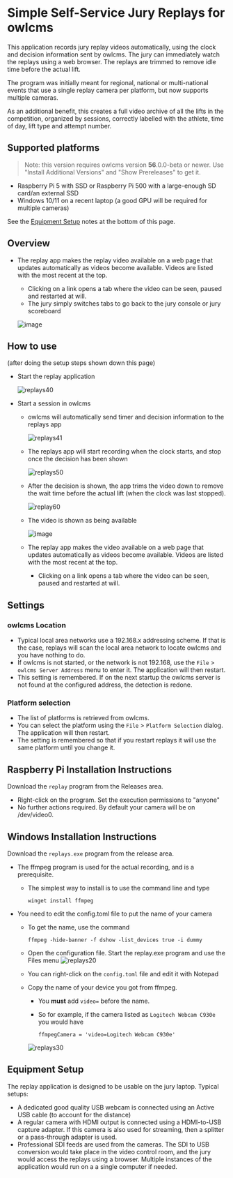 # Simple Self-Service Jury Replays for owlcms

This application records jury replay videos automatically, using the clock and decision information sent by owlcms.  The jury can immediately watch the replays using a web browser.  The replays are trimmed to remove idle time before the actual lift.

The program was initially meant for regional, national or multi-national events that use a single replay camera per platform, but now supports multiple cameras.

As an additional benefit, this creates a full video archive of all the lifts in the competition, organized by sessions, correctly labelled with the athlete, time of day, lift type and attempt number.

## Supported platforms

> Note: this version requires owlcms version **56**.0.0-beta or newer.  Use "Install Additional Versions" and "Show Prereleases" to get it.

- Raspberry Pi 5 with SSD or Raspberry Pi 500 with a large-enough SD card/an external SSD
- Windows 10/11 on a recent laptop (a good GPU will be required for multiple cameras)

See the [Equipment Setup](#equipment-setup) notes at the bottom of this page.

## Overview

- The replay app makes the replay video available on a web page that updates automatically as videos become available. Videos are listed with the most recent at the top.
  - Clicking on a link opens a tab where the video can be seen, paused and restarted at will.
  - The jury simply switches tabs to go back to the jury console or jury scoreboard
  
  ![image](https://github.com/user-attachments/assets/bd8192ba-7e1d-46d3-a893-ec3a3e1f9d09)
  
## How to use

(after doing the setup steps shown down this page)

- Start the replay application
  
  ![replays40](https://github.com/user-attachments/assets/ac498325-30a4-4d97-8195-7e02fab7bf06)

- Start a session in owlcms
  - owlcms will automatically send timer and decision information to the replays app

    ![replays41](https://github.com/user-attachments/assets/42c8e2eb-17e7-4cd7-90d3-9528d3126b3f)

  - The replays app will start recording when the clock starts, and stop once the decision has been shown
    
    ![replays50](https://github.com/user-attachments/assets/79201b88-701e-4884-a4d2-2f64b5ffcd5d)

  - After the decision is shown, the app trims the video down to remove the wait time before the actual lift (when the clock was last stopped).

    ![replay60](https://github.com/user-attachments/assets/4090f9ba-7671-41a8-95ba-07f30496944c)

  - The video is shown as being available

    ![image](https://github.com/user-attachments/assets/0e15e9d0-2b7a-49f8-bd21-66307c4f1437)

  - The replay app makes the video available on a web page that updates automatically as videos become available. Videos are listed with the most recent at the top.
    - Clicking on a link opens a tab where the video can be seen, paused and restarted at will.

## Settings

### owlcms Location

- Typical local area networks use a 192.168.x addressing scheme.  If that is the case, replays will scan the local area network to locate owlcms and you have nothing to do.
- If owlcms is not started, or the network is not 192.168, use the `File` > `owlcms Server Address` menu to enter it.  The application will then restart.
- This setting is remembered.  If on the next startup the owlcms server is not found at the configured address, the detection is redone.

### Platform selection

- The list of platforms is retrieved from owlcms.
- You can select the platform using the `File` > `Platform Selection` dialog.  The application will then restart.
- The setting is remembered so that if you restart replays it will use the same platform until you change it.


## Raspberry Pi Installation Instructions

Download the `replay` program from the Releases area.

- Right-click on the program.  Set the execution permissions to "anyone"
- No further actions required.  By default your camera will be on /dev/video0. 

## Windows Installation Instructions

Download the `replays.exe` program from the release area.

- The ffmpeg program is used for the actual recording, and is a prerequisite.

  - The simplest way to install is to use the command line and type 

    ```
    winget install ffmpeg
    ```

- You need to edit the config.toml file to put the name of your camera

  - To get the name, use the command

    ```
    ffmpeg -hide-banner -f dshow -list_devices true -i dummy
    ```

  - Open the configuration file.  Start the replay.exe program and use the Files menu
    ![replays20](https://github.com/user-attachments/assets/27462fb6-3560-4324-a82a-33eafaec0c8d)

  - You can right-click on the `config.toml` file and edit it with Notepad
  - Copy the name of your device you got from ffmpeg.
    -  You **must** add `video=` before the name.
    -  So for example, if the camera listed as `Logitech Webcam C930e` you would have

        ```
        ffmpegCamera = 'video=Logitech Webcam C930e'
        ```
    ![replays30](https://github.com/user-attachments/assets/ef454765-8083-401a-b30d-8f9f6fa06e9e)

  

## Equipment Setup

The replay application is designed to be usable on the jury laptop.  Typical setups:

- A dedicated good quality USB webcam is connected using an Active USB cable (to account for the distance)
- A regular camera with HDMI output is connected using a HDMI-to-USB capture adapter.  If this camera is also used for streaming, then a splitter or a pass-through adapter is used.
- Professional SDI feeds are used from the cameras.  The SDI to USB conversion would take place in the video control room, and the jury would access the replays using a browser.  Multiple instances of the application would run on a a single computer if needed.

